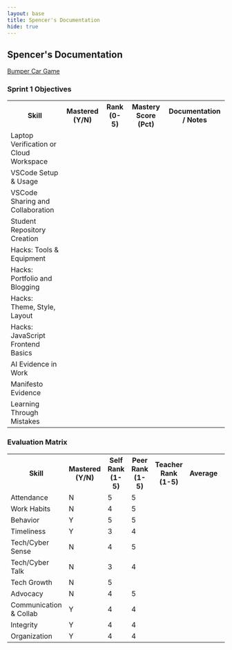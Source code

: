 ```yaml
---
layout: base
title: Spencer's Documentation
hide: true
---
```


## Spencer's Documentation

[Bumper Car Game](./movementBlog.md)

### Sprint 1 Objectives
<table>
    <tr>
        <th>Skill</th>
        <th>Mastered (Y/N)</th>
        <th>Rank (0-5)</th>
        <th>Mastery Score (Pct)</th>
        <th>Documentation / Notes</th>
    </tr>
    <tr>
        <td>Laptop Verification or Cloud Workspace</td>
        <td></td>
        <td></td>
        <td></td>
        <td></td>
    </tr>
    <tr>
        <td>VSCode Setup & Usage</td>
        <td></td>
        <td></td>
        <td></td>
        <td></td>
    </tr>
    <tr>
        <td>VSCode Sharing and Collaboration</td>
        <td></td>
        <td></td>
        <td></td>
        <td></td>
    </tr>
    <tr>
        <td>Student Repository Creation</td>
        <td></td>
        <td></td>
        <td></td>
        <td></td>
    </tr>
    <tr>
        <td>Hacks: Tools & Equipment</td>
        <td></td>
        <td></td>
        <td></td>
        <td></td>
    </tr>
    <tr>
        <td>Hacks: Portfolio and Blogging</td>
        <td></td>
        <td></td>
        <td></td>
        <td></td>
    </tr>
    <tr>
        <td>Hacks: Theme, Style, Layout</td>
        <td></td>
        <td></td>
        <td></td>
        <td></td>
    </tr>
    <tr>
        <td>Hacks: JavaScript Frontend Basics</td>
        <td></td>
        <td></td>
        <td></td>
        <td></td>
    </tr>
    <tr>
        <td>AI Evidence in Work</td>
        <td></td>
        <td></td>
        <td></td>
        <td></td>
    </tr>
    <tr>
        <td>Manifesto Evidence</td>
        <td></td>
        <td></td>
        <td></td>
        <td></td>
    </tr>
    <tr>
        <td>Learning Through Mistakes</td>
        <td></td>
        <td></td>
        <td></td>
        <td></td>
    </tr>
</table>

### Evaluation Matrix
<table>
    <tr>
        <th>Skill</th>
        <th>Mastered (Y/N)</th>
        <th>Self Rank (1-5)</th>
        <th>Peer Rank (1-5)</th>
        <th>Teacher Rank (1-5)</th>
        <th>Average</th>
        <th>Notes/Evidence</th>       
    </tr>
    <tr>
        <td>Attendance</td>
        <td>N</td>
        <td>5</td>
        <td>5</td>
        <td></td>
        <td></td>
        <td></td>
    </tr>
    <tr>
        <td>Work Habits</td>
        <td>N</td>
        <td>4</td>
        <td>5</td>
        <td></td>
        <td></td>
        <td></td>
    </tr>
    <tr>
        <td>Behavior</td>
        <td>Y</td>
        <td>5</td>
        <td>5</td>
        <td></td>
        <td></td>
        <td></td>
    </tr>
    <tr>
        <td>Timeliness</td>
        <td>Y</td>
        <td>3</td>
        <td>4</td>
        <td></td>
        <td></td>
        <td></td>
    </tr>
    <tr>
        <td>Tech/Cyber Sense</td>
        <td>N</td>
        <td>4</td>
        <td>5</td>
        <td></td>
        <td></td>
        <td></td>
    </tr>
    <tr>
        <td>Tech/Cyber Talk</td>
        <td>N</td>
        <td>3</td>
        <td>4</td>
        <td></td>
        <td></td>
        <td></td>
    </tr>
    <tr>
        <td>Tech Growth</td>
        <td>N</td>
        <td>5</td>
        <td></td>
        <td></td>
        <td></td>
        <td></td>
    </tr>
    <tr>
        <td>Advocacy</td>
        <td>N</td>
        <td>4</td>
        <td>5</td>
        <td></td>
        <td></td>
        <td></td>
    </tr>
    <tr>
        <td>Communication & Collab</td>
        <td>Y</td>
        <td>4</td>
        <td>4</td>
        <td></td>
        <td></td>
        <td></td>
    </tr>
    <tr>
        <td>Integrity</td>
        <td>Y</td>
        <td>4</td>
        <td>4</td>
        <td></td>
        <td></td>
        <td></td>
    </tr>
    <tr>
        <td>Organization</td>
        <td>Y</td>
        <td>4</td>
        <td>4</td>
        <td></td>
        <td></td>
        <td></td>
    </tr>
</table>